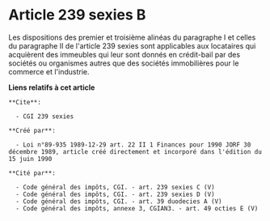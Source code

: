 # Article 239 sexies B

Les dispositions des premier et troisième alinéas du paragraphe I et celles du paragraphe II de l'article 239 sexies sont
applicables aux locataires qui acquièrent des immeubles qui leur sont donnés en crédit-bail par des sociétés ou organismes
autres que des sociétés immobilières pour le commerce et l'industrie.

**Liens relatifs à cet article**

	**Cite**:

	  - CGI 239 sexies

	**Créé par**:

	  - Loi n°89-935 1989-12-29 art. 22 II 1 Finances pour 1990 JORF 30 décembre 1989, article créé directement et incorporé dans l'édition du 15 juin 1990

	**Cité par**:

	  - Code général des impôts, CGI. - art. 239 sexies C (V)
	  - Code général des impôts, CGI. - art. 239 sexies D (V)
	  - Code général des impôts, CGI. - art. 39 duodecies A (V)
	  - Code général des impôts, annexe 3, CGIAN3. - art. 49 octies E (V)
